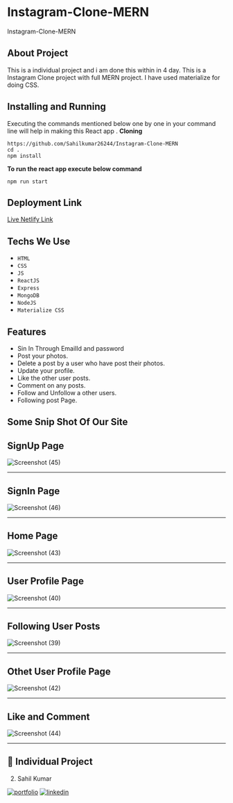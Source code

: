 # Instagram-Clone-MERN
Instagram-Clone-MERN


## About Project 
This is a individual project and i am done this within in 4 day. This is a Instagram Clone project with full MERN project. I have used materialize for doing CSS.

## Installing and Running

Executing the commands mentioned below one by one in your command line will help in making this React app .
**Cloning**

```
https://github.com/Sahilkumar26244/Instagram-Clone-MERN
cd .
npm install
```

**To run the react app execute below command**

```
npm run start
```
## Deployment Link
[Live Netlify Link](https://subtle-tartufo-32da9b.netlify.app/)

## Techs We Use
- `HTML`
- `CSS`
- `JS`
- `ReactJS`
- `Express`
- `MongoDB`
- `NodeJS`
- `Materialize CSS`

## Features
- Sin In Through EmailId and password 
- Post your photos.
- Delete a post by a user who have post their photos.
- Update your profile.
- Like the other user posts.
- Comment on any posts.
- Follow and Unfollow a other users.
- Following post Page.


## Some Snip Shot Of Our Site 

## SignUp Page

![Screenshot (45)](https://user-images.githubusercontent.com/100782217/221106460-cd7a160b-b341-4604-b01e-d092ec7be6e6.png)

___

## SignIn Page
![Screenshot (46)](https://user-images.githubusercontent.com/100782217/221106515-07b49159-d888-43d7-94a5-92e393989ebe.png)

___
## Home Page
![Screenshot (43)](https://user-images.githubusercontent.com/100782217/221106595-ae00bdd1-0098-4147-afac-17dfa3a0fa82.png)
___
## User Profile Page
![Screenshot (40)](https://user-images.githubusercontent.com/100782217/221106638-6db4d225-fd8d-4a02-b71d-6f96aa07a6df.png)
___

## Following User Posts
![Screenshot (39)](https://user-images.githubusercontent.com/100782217/221106714-c8db11b1-bf4e-4ebb-8b1a-802bd3e989aa.png)
___

## Othet User Profile Page
![Screenshot (42)](https://user-images.githubusercontent.com/100782217/221106800-781b0617-a5ef-4ed2-a83b-f228e393d46c.png)
___

## Like and Comment
![Screenshot (44)](https://user-images.githubusercontent.com/100782217/221106890-76b74805-12eb-424d-a111-5563ab0b02a1.png)
___



## 🔗 Individual Project

 2. Sahil Kumar

[![portfolio](https://img.shields.io/badge/my_portfolio-000?style=for-the-badge&logo=ko-fi&logoColor=white)](https://github.com/Sahilkumar26244)
[![linkedin](https://img.shields.io/badge/linkedin-0A66C2?style=for-the-badge&logo=linkedin&logoColor=white)](https://www.linkedin.com/in/sahil-kumar-923694233/)


